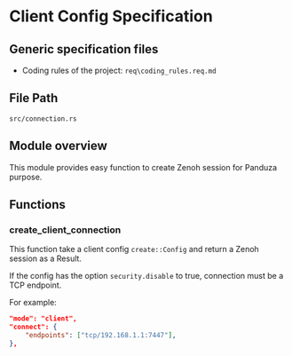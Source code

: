 # Client Config Specification

## Generic specification files
- Coding rules of the project: `req\coding_rules.req.md`

## File Path
`src/connection.rs`

## Module overview

This module provides easy function to create Zenoh session for Panduza purpose. 

## Functions

### create_client_connection

This function take a client config `create::Config` and return a Zenoh session as a Result.

If the config has the option `security.disable` to true, connection must be a TCP endpoint.

For example:

```json
"mode": "client",
"connect": {
    "endpoints": ["tcp/192.168.1.1:7447"],
},
```
